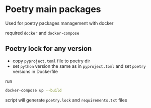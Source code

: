 # Poetry main packages

Used for poetry packages management with docker

required `docker` and `docker-compose`


## Poetry lock for any version

- copy `pyproject.toml` file to poetry dir
- set `python` version the same as in `pyproject.toml` and set `poetry` versions in Dockerfile

run 

```bash
docker-compose up --build
```

script will generate `poetry.lock` and `requirements.txt` files
